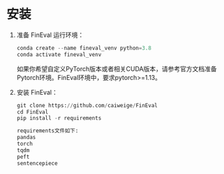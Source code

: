 # 安装

1. 准备 FinEval 运行环境：

    ```python
    conda create --name fineval_venv python=3.8
    conda activate fineval_venv
    ```

    如果你希望自定义PyTorch版本或者相关CUDA版本，请参考官方文档准备Pytorch环境。FinEval环境中，要求pytorch>=1.13。

2. 安装 FinEval：

    ```python
    git clone https://github.com/caiweige/FinEval
    cd FinEval
    pip install -r requirements
    
    requirements文件如下:
    pandas
    torch
    tqdm
    peft 
    sentencepiece
    ```
    
